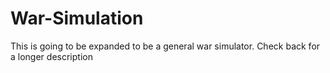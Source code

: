 # War-Simulation
This is going to be expanded to be a general war simulator. Check back for a longer description
